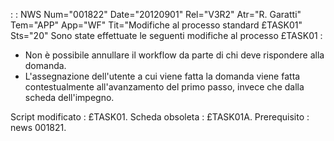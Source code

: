  :  : NWS Num="001822" Date="20120901" Rel="V3R2" Atr="R. Garatti" Tem="APP" App="WF" Tit="Modifiche al processo standard £TASK01" Sts="20"
Sono state effettuate le seguenti modifiche al processo £TASK01 : 
- Non è possibile annullare il workflow da parte di chi deve rispondere alla domanda.
- L'assegnazione dell'utente a cui viene fatta la domanda viene fatta contestualmente
all'avanzamento del primo passo, invece che dalla scheda dell'impegno.

Script modificato :  £TASK01.
Scheda obsoleta :  £TASK01A.
Prerequisito :  news 001821.
